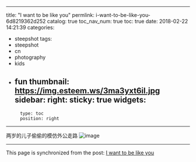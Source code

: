 
---
title: "I want to be like you"
permlink: i-want-to-be-like-you-6d8219362d252
catalog: true
toc_nav_num: true
toc: true
date: 2018-02-22 14:21:39
categories:
- steepshot
tags:
- steepshot
- cn
- photography
- kids
- fun
thumbnail: https://img.esteem.ws/3ma3yxt6il.jpg
sidebar:
    right:
        sticky: true
widgets:
    -
        type: toc
        position: right
---


两岁的儿子偷偷的模仿外公走路
![image](https://img.esteem.ws/3ma3yxt6il.jpg)

- - -

This page is synchronized from the post: [I want to be like you](https://steemit.com/@ericet/i-want-to-be-like-you-6d8219362d252)

